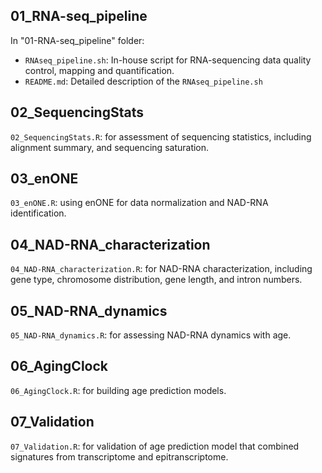 ## 01_RNA-seq_pipeline

In "01-RNA-seq_pipeline" folder:

- `RNAseq_pipeline.sh`: In-house script for RNA-sequencing data quality control, mapping and quantification. 
- `README.md`: Detailed description of the `RNAseq_pipeline.sh`



## 02_SequencingStats

`02_SequencingStats.R`: for assessment of sequencing statistics, including alignment summary, and sequencing saturation.



## 03_enONE

`03_enONE.R`:  using enONE for data normalization and NAD-RNA identification. 



## 04_NAD-RNA_characterization

`04_NAD-RNA_characterization.R`: for NAD-RNA characterization, including gene type, chromosome distribution, gene length, and intron numbers. 



## 05_NAD-RNA_dynamics

`05_NAD-RNA_dynamics.R`: for assessing NAD-RNA dynamics with age. 



## 06_AgingClock

`06_AgingClock.R`: for building age prediction models. 



## 07_Validation

`07_Validation.R`: for validation of age prediction model that combined signatures from transcriptome and epitranscriptome. 